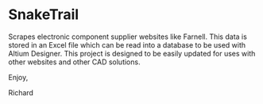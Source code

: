 # SnakeTrail
Scrapes electronic component supplier websites like Farnell. This data is stored in an Excel file which can be read into a database to be used with Altium Designer. This project is designed to be easily updated for uses with other websites and other CAD solutions.

Enjoy,

Richard
